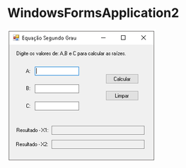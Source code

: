 # WindowsFormsApplication2


![Equação do Segundo Grau](https://github.com/cristian-trucco/WindowsFormsApplication2/blob/master/ProgramaCalculoEquacao.png)
